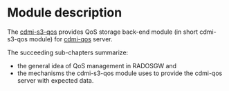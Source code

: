 # Module description



The [cdmi-s3-qos](https://github.com/indigo-dc/cdmi-s3-qos) provides QoS storage back-end module (in short cdmi-s3-qos module) for [cdmi-qos](https://github.com/indigo-dc/cdmi) server.

The succeeding sub-chapters summarize:
* the general idea of QoS management in RADOSGW and
* the mechanisms the cdmi-s3-qos module uses to provide the cdmi-qos server with expected data.
